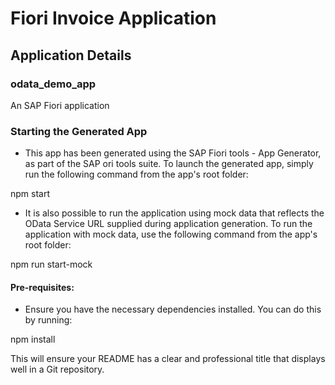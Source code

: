 # Fiori Invoice Application

## Application Details

### odata_demo_app

An SAP Fiori application

### Starting the Generated App

- This app has been generated using the SAP Fiori tools - App Generator, as part of the SAP ori tools suite. To launch the generated app, simply run the following command from the app's root folder:

npm start

- It is also possible to run the application using mock data that reflects the OData Service URL supplied during application generation. To run the application with mock data, use the following command from the app's root folder:

npm run start-mock

#### Pre-requisites:

- Ensure you have the necessary dependencies installed. You can do this by running:
  
npm install

This will ensure your README has a clear and professional title that displays well in a Git repository.


